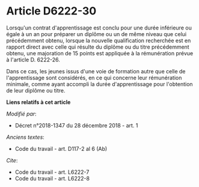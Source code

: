 # Article D6222-30

Lorsqu'un contrat d'apprentissage est conclu pour une durée inférieure ou égale à un an pour préparer un diplôme ou un de
même niveau que celui précédemment obtenu, lorsque la nouvelle qualification recherchée est en rapport direct avec celle qui
résulte du diplôme ou du titre précédemment obtenu, une majoration de 15 points est appliquée à la rémunération prévue à
l'article D. 6222-26.

Dans ce cas, les jeunes issus d'une voie de formation autre que celle de l'apprentissage sont considérés, en ce qui concerne
leur rémunération minimale, comme ayant accompli la durée d'apprentissage pour l'obtention de leur diplôme ou titre.

**Liens relatifs à cet article**

_Modifié par_:

  - Décret n°2018-1347 du 28 décembre 2018 - art. 1

_Anciens textes_:

  - Code du travail - art. D117-2 al 6 (Ab)

_Cite_:

  - Code du travail - art. L6222-7
  - Code du travail - art. L6222-8
